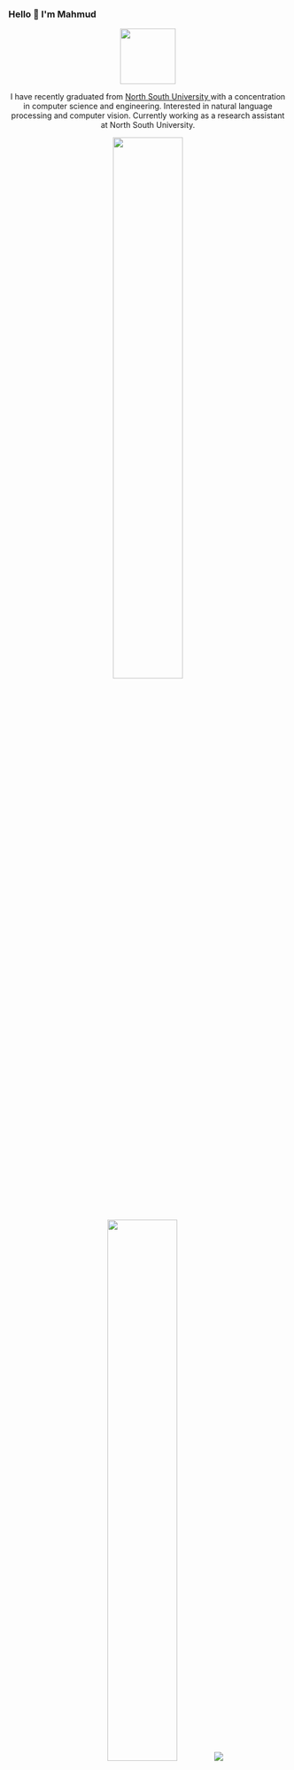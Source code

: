 ### Hello 👋 I'm Mahmud
<p align="Center"> <img align='center' src='https://media.giphy.com/media/bcKmIWkUMCjVm/giphy.gif' width='100"'></p> <p align="center"> I have recently graduated from <a href="http://www.northsouth.edu/">North South University </a> with a concentration in computer science and engineering. Interested in natural language processing and computer vision. Currently working as a research assistant at North South University. </p>
<p align="center">
  <img height="50%" width="auto" src ="https://github-readme-stats.vercel.app/api?username=mahmudhasankhan&show_icons=true&count_private=true&theme=darcula&hide_border=true&hide=issues,contribs&bg_color=00000000">
  <img height="50%" width="auto" src ="https://github-readme-stats.vercel.app/api/top-langs/?username=mahmudhasankhan&layout=compact&hide_border=true&theme=darcula&bg_color=00000000&langs_count=6&hide=jupyter%20notebook,tex,css,php">
  <img src ="https://github-readme-streak-stats.herokuapp.com?user=mahmudhasankhan&theme=darcula&hide_border=true&background=FFFFFF00">
  <br>
  <br>
</p>

<!-- <p align="center">
  <img align="left" src ="https://github-readme-stats.vercel.app/api/pin/?username=mahmudhasankhan&repo=ytdx">
  <img align="right" src ="https://github-readme-stats.vercel.app/api/pin/?username=mahmudhasankhan&repo=pixel-weather">
</p> -->

<!--
**mahmudhasankhan/mahmudhasankhan** is a ✨ _special_ ✨ repository because its `README.md` (this file) appears on your GitHub profile.

Here are some ideas to get you started:

- 🔭 I’m currently working on ...
- 🌱 I’m currently learning ...
- 👯 I’m looking to collaborate on ...
- 🤔 I’m looking for help with ...
- 💬 Ask me about ...
- 📫 How to reach me: ...
- 😄 Pronouns: ...
- ⚡ Fun fact: ...
-->
